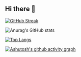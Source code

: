 ## Hi there 👋

<!--
**TZHelloWorld/TZHelloWorld** is a ✨ _special_ ✨ repository because its `README.md` (this file) appears on your GitHub profile.

Here are some ideas to get you started:

- 🔭 I’m currently working on ...
- 🌱 I’m currently learning ...
- 👯 I’m looking to collaborate on ...
- 🤔 I’m looking for help with ...
- 💬 Ask me about ...
- 📫 How to reach me: ...
- 😄 Pronouns: ...
- ⚡ Fun fact: ...
-->


<!-- https://github-readme-streak-stats.herokuapp.com/demo/ -->

[![GitHub Streak](https://github-readme-streak-stats.herokuapp.com?user=TZHelloWorld&theme=dracula&border_radius=50&date_format=%5BY.%5Dn.j&card_width=550&card_height=220&type=png)](https://git.io/streak-stats)


<!--[![GitHub Streak](https://streak-stats.demolab.com/?user=TZHelloWorld&theme=dark)](https://git.io/streak-stats)-->



<!-- https://github.com/anuraghazra/github-readme-stats -->
![Anurag's GitHub stats](https://github-readme-stats.vercel.app/api?username=TZHelloWorld&theme=transparent&show_icons=true&bg_color=00000000)


[![Top Langs](https://github-readme-stats.vercel.app/api/top-langs/?username=anuraghazra&layout=donut-vertical)](https://github.com/anuraghazra/github-readme-stats)



[![Ashutosh's github activity graph](https://github-readme-activity-graph.vercel.app/graph?username=TZHelloWorld&theme=react)](https://github.com/ashutosh00710/github-readme-activity-graph)
